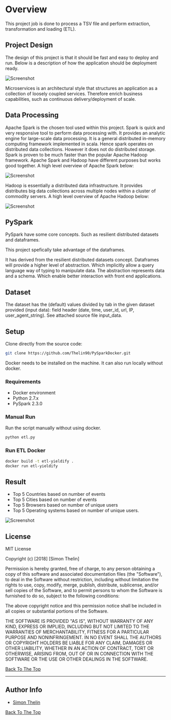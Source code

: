 # Overview

This project job is done to process a TSV file and perform extraction, transformation and loading (ETL).

## Project Design

The design of this project is that it should be fast and easy to deploy and run. Below is a description of how the application should be deployment ready.

![Screenshot](https://github.com/Thelin90/PySparkDocker/blob/master/deployment.png)

Microservices is an architectural style that structures an application as a collection of loosely coupled services. Therefore enrich business capabilities, such as continuous delivery/deployment of scale.

## Data Processing

Apache Spark is the chosen tool used within this project. Spark is quick and very responsive tool to perform data processing with. It provides an analytic engine for large-scale data processing. It is a general distributed in-memory computing framework implemented in scala. Hence spark operates on distributed data collections. However it does not do distributed storage. Spark is proven to be much faster than the popular Apache Hadoop framework. Apache Spark and Hadoop have different purposes but works good together. A high level overview of Apache Spark below: 

![Screenshot](https://github.com/Thelin90/PySparkDocker/blob/master/spark.png)

Hadoop is essentially a distributed data infrastructure. It provides distributes big data collections across multiple nodes within a cluster of commodity servers. A high level overview of Apache Hadoop below: 

![Screenshot](https://github.com/Thelin90/PySparkDocker/blob/master/hadoop.png)


## PySpark

PySpark have some core concepts. Such as resilient distributed datasets and dataframes.

This project spefically take advantage of the dataframes.

It has derived from the resilient distributed datasets concept. Dataframes will provide a higher level of abstraction. Which implicitly allow a query language way of typing to manipulate data. The abstraction represents data and a schema. Which enable better interaction with front end applications.

## Dataset
The dataset has the (default) values divided by tab in the given dataset provided (input data): field header (date, time, user_id, url, IP, user_agent_string). See attached source file input_data.

## Setup

Clone directly from the source code:

```bash
git clone https://github.com/Thelin90/PySparkDocker.git
```

Docker needs to be installed on the machine. It can also run locally without docker.

### Requirements

* Docker environment
* Python 2.7.x
* PySpark 2.3.0


### Manual Run

Run the script manually without using docker.

```bash
python etl.py
```

### Run ETL Docker

```bash
docker build -t etl-yieldify .
docker run etl-yieldify
```

## Result

* Top 5 Countries based on number of events
* Top 5 Cities based on number of events 
* Top 5 Browsers based on number of unique users
* Top 5 Operating systems based on number of unique users.

![Screenshot](https://github.com/Thelin90/PySparkDocker/blob/master/output.png)

## License

MIT License

Copyright (c) [2018] [Simon Thelin]

Permission is hereby granted, free of charge, to any person obtaining a copy
of this software and associated documentation files (the "Software"), to deal
in the Software without restriction, including without limitation the rights
to use, copy, modify, merge, publish, distribute, sublicense, and/or sell
copies of the Software, and to permit persons to whom the Software is
furnished to do so, subject to the following conditions:

The above copyright notice and this permission notice shall be included in all
copies or substantial portions of the Software.

THE SOFTWARE IS PROVIDED "AS IS", WITHOUT WARRANTY OF ANY KIND, EXPRESS OR
IMPLIED, INCLUDING BUT NOT LIMITED TO THE WARRANTIES OF MERCHANTABILITY,
FITNESS FOR A PARTICULAR PURPOSE AND NONINFRINGEMENT. IN NO EVENT SHALL THE
AUTHORS OR COPYRIGHT HOLDERS BE LIABLE FOR ANY CLAIM, DAMAGES OR OTHER
LIABILITY, WHETHER IN AN ACTION OF CONTRACT, TORT OR OTHERWISE, ARISING FROM,
OUT OF OR IN CONNECTION WITH THE SOFTWARE OR THE USE OR OTHER DEALINGS IN THE
SOFTWARE.

[Back To The Top](#read-me-template)

---

## Author Info

* [Simon Thelin](https://www.linkedin.com/in/simon-thelin-3ba96986/)

[Back To The Top](#read-me-template)

